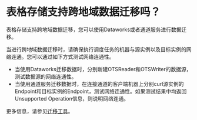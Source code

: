 # 表格存储支持跨地域数据迁移吗？

表格存储支持跨地域数据迁移，您可以使用Dataworks或者通道服务进行数据迁移。

当进行跨地域数据迁移时，请确保执行调度任务的机器与源实例以及目标实例的网络连通。您可以通过如下方式测试网络连通性。

-   当使用Dataworks迁移数据时，分别新建OTSReader和OTSWriter的数据源，测试数据源的网络连通性。
-   当使用通道服务迁移数据时，在连接通道的客户端机器上分别curl源实例的Endpoint和目标实例的Endpoint，测试网络连通性。如果测试结果中均返回Unsupported Operation信息，则说明网络连通。

更多信息，请参见[迁移工具](/cn.zh-CN/数据同步迁移/迁移工具.md)。

